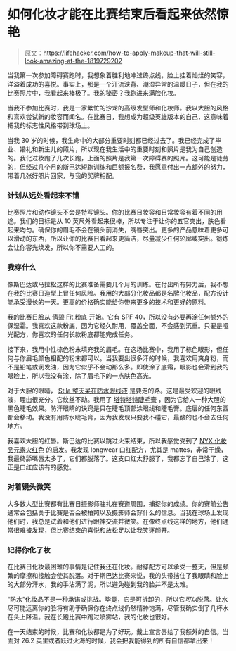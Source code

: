# 如何化妆才能在比赛结束后看起来依然惊艳

> 原文：<https://lifehacker.com/how-to-apply-makeup-that-will-still-look-amazing-at-the-1819729202>

当我第一次参加障碍赛跑时，我想象着胜利地冲过终点线，脸上挂着灿烂的笑容，洋溢着成功的喜悦。事实上，那是一个汗流浃背、潮湿异常的温暖日子，但在我的比赛照片中，我看起来棒极了。我的秘密？我跑进来满脸化妆。



当我不参加比赛时，我是一家繁忙的沙龙的高级发型师和化妆师。我以大胆的风格和喜欢尝试新的妆容而闻名。在比赛日，我想成为超级英雄版本的自己，这意味着把我的标志性风格带到球场上。

当我 30 岁的时候，我生命中的大部分重要时刻都已经过去了。我已经完成了毕业、婚礼和新生儿的照片，所以现在我生活中的重要时刻和照片是我为自己创造的。我化过妆跑了几次长跑，上面的照片是我第一次障碍赛的照片。这可能是徒劳的，但经过几个月的斯巴达短跑训练和巨额报名费，我愿意付出一点额外的努力，带着几张好照片回家，与我的奖牌相配。

### **计划从远处看起来不错**

比赛照片和动作镜头不会是特写镜头。你的比赛日妆容和日常妆容有着不同的用途。我们的目标是从 10 英尺外看起来很棒，所以专注于让你的五官突出，肤色看起来均匀。确保你的眉毛不会在镜头前消失，嘴唇突出。更多的产品意味着更多可以滑动的东西，所以让你的比赛日看起来更简洁，尽量减少任何轮廓或突出。锻炼会让你容光焕发，所以你不需要人工的。

### **我穿什么**

像斯巴达或马拉松这样的比赛准备需要几个月的训练。在付出所有努力后，我不想在我的比赛日造型上冒任何风险。我用的大部分化妆品都是名牌化妆品，配方设计能承受漫长的一天。更高的价格确实能给你带来更多的技术和更好的原料。

我的比赛日脸从 [倩碧 Fit 粉底](http://www.clinique.com/product/19996/50973/makeup/clinique-fit/cliniquefittm-workout-makeup-broad-spectrum-spf-40) 开始。它有 SPF 40，所以没有必要再涂任何额外的保湿霜。我喜欢这款粉底，因为它经久耐用，覆盖全面，不会感到沉重。只要是哑光配方，你喜欢的任何长款粉底都能完成任务。

接下来，我用中性棕色粉末填充我的眉毛。在这场比赛中，我用了棕色眼影，但任何与你眉毛颜色相配的粉末都可以。当我要出很多汗的时候，我喜欢用爽身粉，而不是铅笔或润发油，因为它似乎不会动那么多。即使涂了底霜，眼影也会滑到我的眼睑上，所以我没有涂，除了眉毛下的一点肤色高光。

对于大胆的眼睛， [Stila 整天呆在防水眼线液](http://www.ulta.com/stay-all-day-waterproof-liquid-eyeliner?productId=xlsImpprod1840049) 是要走的路。这是最受欢迎的眼线液，理由很充分。它纹丝不动。我用了 [塔特塔特睫毛膏](http://www.ulta.com/tarteist-lash-paint-mascara?productId=xlsImpprod13971123) ，因为它给人一种大胆的黑色睫毛效果。防汗眼睛的诀窍是只在睫毛顶部涂眼线和睫毛膏。底层的任何东西都会移动。我没有用防水睫毛膏，因为我发现只要我不碰它，最酸的也不会去任何地方。

我喜欢大胆的红唇。斯巴达的比赛以跳过火来结束，所以我感觉受到了 [NYX 化妆品元素火红色](https://www.nyxcosmetics.com/in-your-element-lipstick-fire/NYX_555.html) 的启发。我发现 longwear 口红配方，尤其是 mattes，非常干燥，我最终舔嘴唇太多了，它们都脱落了。这支口红太舒服了，我都忘了自己涂了，这正是口红应该有的感觉。

### **对着镜头微笑**

大多数大型比赛都有比赛日摄影师驻扎在赛道周围，捕捉你的成绩。你的赛前公告通常会包括关于比赛是否会被拍照以及摄影师会穿什么的信息。当我在球场上发现他们时，我总是试着和他们进行眼神交流并微笑。在像终点线这样的地方，他们通常很难被发现，但比赛结束的喜悦和放松足以让我笑逐颜开。

### **记得你化了妆**

在比赛日化妆最困难的事情是记住我还在化妆。耐穿配方可以承受一整天，但是频繁的摩擦和接触会使其脱落。对于斯巴达比赛来说，我的头带挡住了我眼睛和脸上的大部分汗水，我的手沾满了泥，所以避免碰到我的脸并不是太难。

“防水”化妆品不是一种承诺或挑战。毕竟，它是可拆卸的，所以它*可以*脱落。让水尽可能远离你的脸将有助于确保你在终点线仍然精神饱满，尽管我确实倒了几杯水在头上降温。我在长跑比赛中跑过喷雾站，我的化妆也很好。

在一天结束的时候，比赛和化妆都是为了好玩。戴上宣言唇给了我额外的自信。当面对 26.2 英里或者跃过火海的时候，我会把我能得到的所有自信都拿出来！